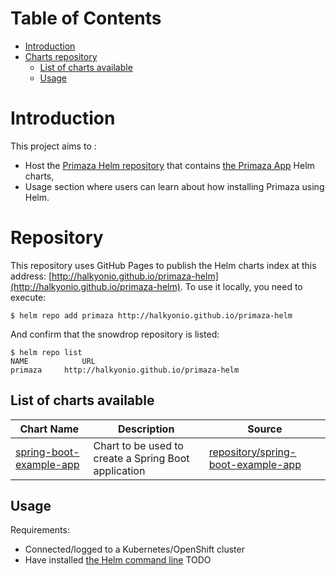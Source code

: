 Table of Contents
=================

* [Introduction](#introduction)
* [Charts repository](#repository)
  * [List of charts available](#list-of-charts-available)
  * [Usage](#usage)

# Introduction

This project aims to :
- Host the [Primaza Helm repository](http://halkyonio.github.io/primaza-helm/index.yaml) that contains [the Primaza App](https://github.com/halkyonio/primaza-poc) Helm charts,
- Usage section where users can learn about how installing Primaza using Helm.

# Repository

This repository uses GitHub Pages to publish the Helm charts index at this address: [http://halkyonio.github.io/primaza-helm](http://halkyonio.github.io/primaza-helm). To use it locally, you need to execute:

```console
$ helm repo add primaza http://halkyonio.github.io/primaza-helm
```

And confirm that the snowdrop repository is listed:

```console
$ helm repo list
NAME           	URL                               
primaza	    http://halkyonio.github.io/primaza-helm
```

## List of charts available

| Chart Name                                                             | Description | Source |
|------------------------------------------------------------------------|-------------| ------ |
| [spring-boot-example-app](#spring-boot-example-app)                    | Chart to be used to create a Spring Boot application | [repository/spring-boot-example-app](repository/spring-boot-example-app) |

## Usage

Requirements:
- Connected/logged to a Kubernetes/OpenShift cluster
- Have installed [the Helm command line](https://helm.sh/docs/intro/install/)
TODO